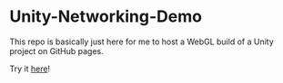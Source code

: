 # Unity-Networking-Demo

This repo is basically just here for me to host a WebGL build of a Unity project on GitHub pages.

Try it [here](https://cmoyates.github.io/Unity-Networking-Demo/)!
